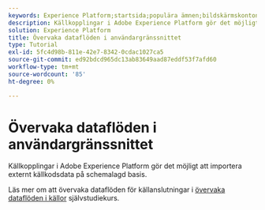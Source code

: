 ```yaml
---
keywords: Experience Platform;startsida;populära ämnen;bildskärmskonton;bildskärmsdataflöden;dataflöden
description: Källkopplingar i Adobe Experience Platform gör det möjligt att importera externt källkodsdata på schemalagd basis. I den här självstudiekursen beskrivs hur du visar befintliga dataflöden från arbetsytan Källor.
solution: Experience Platform
title: Övervaka dataflöden i användargränssnittet
type: Tutorial
exl-id: 5fc4d98b-811e-42e7-8342-0cdac1027ca5
source-git-commit: ed92bdcd965dc13ab83649aad87eddf53f7afd60
workflow-type: tm+mt
source-wordcount: '85'
ht-degree: 0%

---
```


# Övervaka dataflöden i användargränssnittet

Källkopplingar i Adobe Experience Platform gör det möjligt att importera externt källkodsdata på schemalagd basis.

Läs mer om att övervaka dataflöden för källanslutningar i [övervaka dataflöden i källor](../../../dataflows/ui/monitor-sources.md) självstudiekurs.
